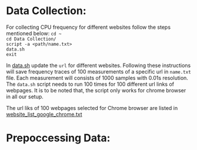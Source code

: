 # Data Collection:

For collecting CPU frequency for different websites follow the steps mentioned below:
`cd ~`<br/>
`cd Data Collection/`<br/>
`script -a <path/name.txt>`<br/>
`data.sh`<br/>
`exit`

In [data.sh](https://github.com/Diptakuet/DF-SCA-Dynamic-Frequency-Side-Channel-Attacks-are-Practical/blob/main/Data%20Collection/data.sh) update the `url` for different websites. Following these instructions will save frequency traces of 100 measurements of a specific url in `name.txt` file. Each measurement will consists of 1000 samples with 0.01s resolution. The `data.sh` script needs to run 100 times for 100 different url links of webpages.
It is to be noted that, the script only works for chrome browser in all our setup.

The url liks of 100 webpages selected for Chrome browser are listed in [website_list_google_chrome.txt](https://github.com/Diptakuet/DF-SCA-Dynamic-Frequency-Side-Channel-Attacks-are-Practical/blob/main/Data%20Collection/website_list_google_chrome.txt)

# Prepoccessing Data:
